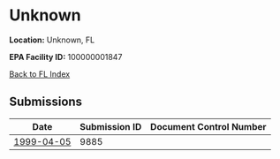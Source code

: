 # Unknown

**Location:** Unknown, FL

**EPA Facility ID:** 100000001847

[Back to FL Index](../../index.md)

## Submissions

| Date | Submission ID | Document Control Number |
|------|--------------|-------------------------|
| [1999-04-05](submissions/9885.md) | 9885 |  |

